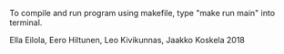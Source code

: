 To compile and run program using makefile, type "make run main" into terminal.

Ella Eilola, Eero Hiltunen, Leo Kivikunnas, Jaakko Koskela
2018
